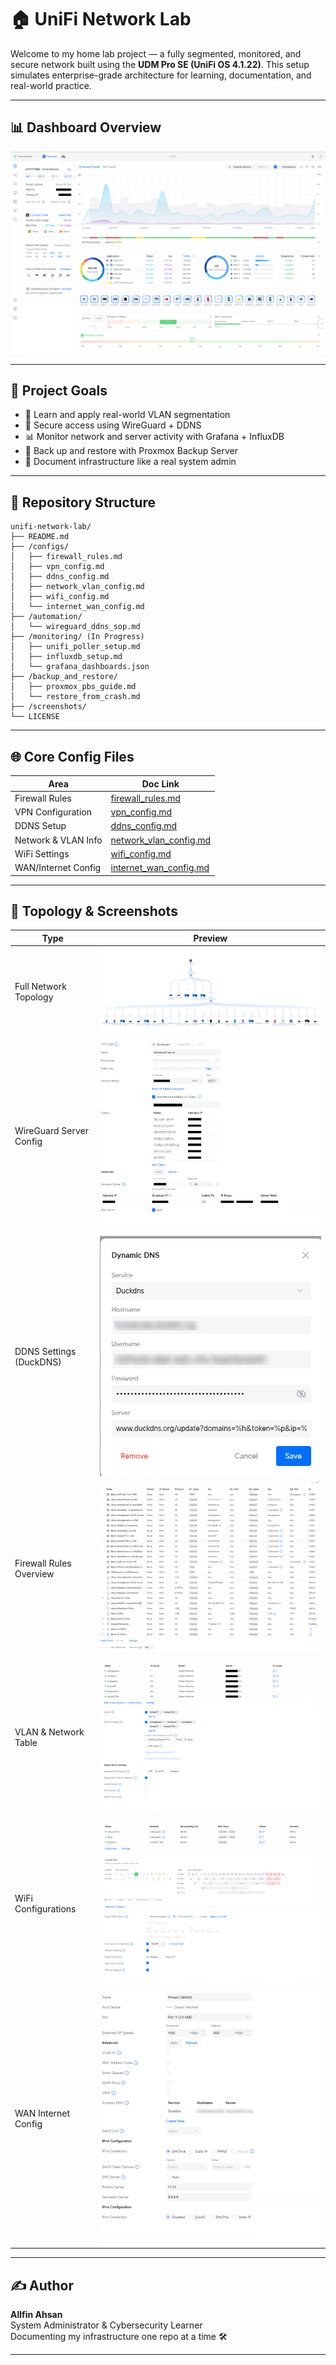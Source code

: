 # 🏠 UniFi Network Lab

Welcome to my home lab project — a fully segmented, monitored, and secure network built using the **UDM Pro SE (UniFi OS 4.1.22)**. This setup simulates enterprise-grade architecture for learning, documentation, and real-world practice.

---

## 📊 Dashboard Overview

![UniFi Dashboard](screenshots/Dashboard.png)

---

## 🌟 Project Goals

- 🧱 Learn and apply real-world VLAN segmentation
- 🔐 Secure access using WireGuard + DDNS
- 📊 Monitor network and server activity with Grafana + InfluxDB
- 📆 Back up and restore with Proxmox Backup Server
- 🧰 Document infrastructure like a real system admin

---

## 📂 Repository Structure

```
unifi-network-lab/
├── README.md
├── /configs/
│   ├── firewall_rules.md
│   ├── vpn_config.md
│   ├── ddns_config.md
│   ├── network_vlan_config.md
│   ├── wifi_config.md
│   └── internet_wan_config.md
├── /automation/
│   └── wireguard_ddns_sop.md
├── /monitoring/ (In Progress)
│   ├── unifi_poller_setup.md
│   ├── influxdb_setup.md
│   └── grafana_dashboards.json
├── /backup_and_restore/
│   ├── proxmox_pbs_guide.md
│   └── restore_from_crash.md
├── /screenshots/
└── LICENSE
```

---

## 🌐 Core Config Files

| Area                | Doc Link                                             |
|---------------------|------------------------------------------------------|
| Firewall Rules      | [firewall_rules.md](configs/firewall_rules.md)       |
| VPN Configuration   | [vpn_config.md](configs/vpn_config.md)               |
| DDNS Setup          | [ddns_config.md](configs/ddns_config.md)             |
| Network & VLAN Info | [network_vlan_config.md](configs/network_vlan_config.md) |
| WiFi Settings       | [wifi_config.md](configs/wifi_config.md)             |
| WAN/Internet Config | [internet_wan_config.md](configs/internet_wan_config.md) |

---

## 📸 Topology & Screenshots

| Type                   | Preview                                  |
|------------------------|------------------------------------------|
| Full Network Topology | ![Topology](screenshots/topology.png)    |
| WireGuard Server Config | ![VPN Server](screenshots/VPN-server.png) |
| DDNS Settings (DuckDNS) | ![DDNS Config](screenshots/ddnssetup.png) |
| Firewall Rules Overview | ![Firewall](screenshots/firewall.png)     |
| VLAN & Network Table    | ![Network](screenshots/network.png)       |
| WiFi Configurations     | ![WiFi](screenshots/wifi.png)             |
| WAN Internet Config     | ![Internet](screenshots/Internet.png)     |

---

## ✍️ Author

**Allfin Ahsan**  
System Administrator & Cybersecurity Learner  
Documenting my infrastructure one repo at a time 🛠️

---
